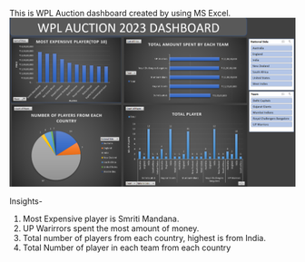 This is WPL Auction dashboard created by using MS Excel.
![WPL Auction 2023 Dashbpard](https://github.com/bhawna-sinha/MS-Excel-Projects/blob/main/WPL%20Auction%202023/Screenshot%202023-07-26%20201035.png?raw=true)

Insights-
1. Most Expensive player is Smriti Mandana.
2. UP Warirrors spent the most amount of money.
3. Total number of players from each country, highest is from India.
4. Total Number of player in each team from each country

